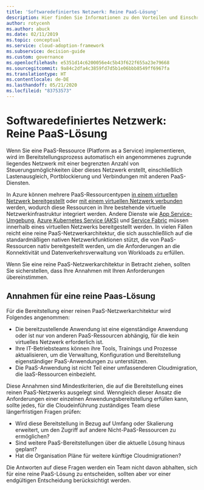 ```yaml
---
title: 'Softwaredefiniertes Netzwerk: Reine PaaS-Lösung'
description: Hier finden Sie Informationen zu den Vorteilen und Einschränkungen eines reinen PaaS-Architekturmodells in softwaredefinierten Netzwerken in der Cloud.
author: rotycenh
ms.author: abuck
ms.date: 02/11/2019
ms.topic: conceptual
ms.service: cloud-adoption-framework
ms.subservice: decision-guide
ms.custom: governance
ms.openlocfilehash: e5351d14c6200056e4c5b43f622f655a23e79668
ms.sourcegitcommit: 9a84c2dfa4c3859fd7d5b1e06bbb8549ff6967fa
ms.translationtype: HT
ms.contentlocale: de-DE
ms.lasthandoff: 05/21/2020
ms.locfileid: "83753573"
---
```

# <a name="software-defined-networking-paas-only"></a>Softwaredefiniertes Netzwerk: Reine PaaS-Lösung

Wenn Sie eine PaaS-Ressource (Platform as a Service) implementieren, wird im Bereitstellungsprozess automatisch ein angenommenes zugrunde liegendes Netzwerk mit einer begrenzten Anzahl von Steuerungsmöglichkeiten über dieses Netzwerk erstellt, einschließlich Lastenausgleich, Portblockierung und Verbindungen mit anderen PaaS-Diensten.

In Azure können mehrere PaaS-Ressourcentypen [in einem virtuellen Netzwerk bereitgestellt](https://docs.microsoft.com/azure/virtual-network/virtual-network-for-azure-services) oder [mit einem virtuellen Netzwerk verbunden](https://docs.microsoft.com/azure/virtual-network/virtual-network-service-endpoints-overview) werden, wodurch diese Ressourcen in Ihre bestehende virtuelle Netzwerkinfrastruktur integriert werden. Andere Dienste wie [App Service-Umgebung](https://docs.microsoft.com/azure/app-service/environment/intro), [Azure Kubernetes Service (AKS)](https://docs.microsoft.com/azure/aks/intro-kubernetes) und [Service Fabric](https://docs.microsoft.com/azure/service-fabric/service-fabric-overview) müssen innerhalb eines virtuellen Netzwerks bereitgestellt werden. In vielen Fällen reicht eine reine PaaS-Netzwerkarchitektur, die sich ausschließlich auf die standardmäßigen nativen Netzwerkfunktionen stützt, die von PaaS-Ressourcen nativ bereitgestellt werden, um die Anforderungen an die Konnektivität und Datenverkehrsverwaltung von Workloads zu erfüllen.

Wenn Sie eine reine PaaS-Netzwerkarchitektur in Betracht ziehen, sollten Sie sicherstellen, dass Ihre Annahmen mit Ihren Anforderungen übereinstimmen.

## <a name="paas-only-assumptions"></a>Annahmen für eine reine Paas-Lösung

Für die Bereitstellung einer reinen PaaS-Netzwerkarchitektur wird Folgendes angenommen:

- Die bereitzustellende Anwendung ist eine eigenständige Anwendung oder ist nur von anderen PaaS-Ressourcen abhängig, für die kein virtuelles Netzwerk erforderlich ist.
- Ihre IT-Betriebsteams können ihre Tools, Trainings und Prozesse aktualisieren, um die Verwaltung, Konfiguration und Bereitstellung eigenständiger PaaS-Anwendungen zu unterstützen.
- Die PaaS-Anwendung ist nicht Teil einer umfassenderen Cloudmigration, die IaaS-Ressourcen einbezieht.

Diese Annahmen sind Mindestkriterien, die auf die Bereitstellung eines reinen PaaS-Netzwerks ausgelegt sind. Wenngleich dieser Ansatz die Anforderungen einer einzelnen Anwendungsbereitstellung erfüllen kann, sollte jedes, für die Cloudeinführung zuständiges Team diese längerfristigen Fragen prüfen:

- Wird diese Bereitstellung in Bezug auf Umfang oder Skalierung erweitert, um den Zugriff auf andere Nicht-PaaS-Ressourcen zu ermöglichen?
- Sind weitere PaaS-Bereitstellungen über die aktuelle Lösung hinaus geplant?
- Hat die Organisation Pläne für weitere künftige Cloudmigrationen?

Die Antworten auf diese Fragen werden ein Team nicht davon abhalten, sich für eine reine PaaS-Lösung zu entscheiden, sollten aber vor einer endgültigen Entscheidung berücksichtigt werden.
